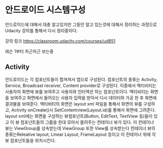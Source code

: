# 안드로이드 시스템구성
안드로이드에 대해서 대충 알고있지만 그동안 알고 있는것에 대해서 정리하는 과정으로
Udacity 강의를 통해서 다시 정리중이다.

강의 링크
https://classroom.udacity.com/courses/ud851

레슨 1부터 차근차근 보는중

## Activity
안드로이드는 각 컴포넌트들이 합쳐져서 앱으로 구성된다. 컴포넌트의 종류는 Activity, Service, Broadcast receiver, Content provider로 구성된다. 
이중에서 액티비티는 사용자의 화면에 뷰를 보여주고 사용자와 인터액션 하는 컴포넌트이다. 액티비티는 화면을 보여주고 화면에서 들어오는 사용자 입력을 받아서 다시 데이터와 가공 한 후 화면에 결과물을 보여준다. 액티비티의 화면은 layout xml 파일을 통해서 화면의 뷰를 구성하고, Activity onCreate()시 SetContentview(Layout.id)를 통해서 화면에 그려준다.
layout xml에는 화면을 구성하는 뷰컴포넌트(Button, EditText, TextView 등)들이 있고 이 뷰 컴포넌트들의 그룹을 한대 모아서 올려주는 컨테이너 뷰가 있다. 이 컨테이너 뷰는 ViewGroup를 상속받는데 ViewGroup 또한 View를 상속받는다 컨테이너 뷰의 종류는Releative layout, Linear Layout, FrameLayout 등이고 이 컨테이너 위에 각 뷰 컴포넌트들을 위치시킨다.
